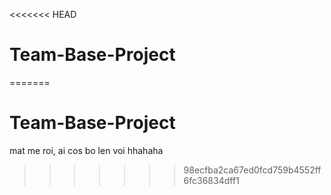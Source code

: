 <<<<<<< HEAD
# Team-Base-Project
=======
# Team-Base-Project

mat me roi, ai cos bo len voi hhahaha
>>>>>>> 98ecfba2ca67ed0fcd759b4552ff6fc36834dff1
